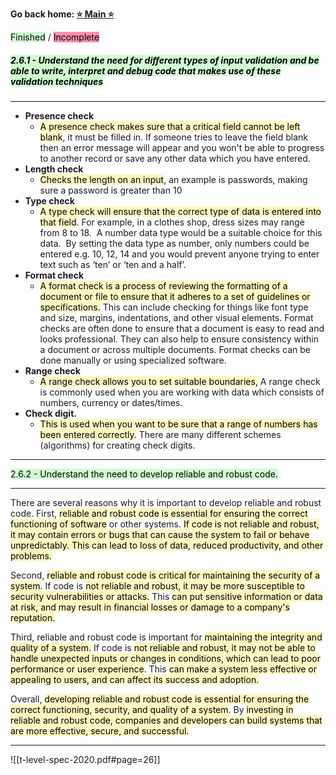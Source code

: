 **Go back home: <a href="https://rockartist33.github.io/T-Level-Revision-dpdd/">⭐ Main ⭐</a>**

<mark style="background: #BBFABBA6;">Finished</mark> / <mark style="background: #FF5582A6;">Incomplete</mark>


##### <mark style="background: #BBFABBA6;">2.6.1 - Understand the need for different types of input validation and be able to write, interpret and debug code that makes use of these validation techniques</mark>
--------------------------------------------------------------------------
- **Presence check**
	- <mark style="background: #FFF3A3A6;">A presence check makes sure that a critical field cannot be left blank</mark>, it must be filled in. If someone tries to leave the field blank then an error message will appear and you won't be able to progress to another record or save any other data which you have entered.
- **Length check** 
	- <mark style="background: #FFF3A3A6;">Checks the length on an input</mark>, an example is passwords, making sure a password is greater than 10 
- **Type check** 	
	- <mark style="background: #FFF3A3A6;">A type check will ensure that the correct type of data is entered into that field</mark>. For example, in a clothes shop, dress sizes may range from 8 to 18.  A number data type would be a suitable choice for this data.  By setting the data type as number, only numbers could be entered e.g. 10, 12, 14 and you would prevent anyone trying to enter text such as ‘ten’ or ‘ten and a half’.
- **Format check** 
	- <mark style="background: #FFF3A3A6;">A format check is a process of reviewing the formatting of a document or file to ensure that it adheres to a set of guidelines or specifications.</mark> This can include checking for things like font type and size, margins, indentations, and other visual elements. Format checks are often done to ensure that a document is easy to read and looks professional. They can also help to ensure consistency within a document or across multiple documents. Format checks can be done manually or using specialized software.
- **Range check** 
	- <mark style="background: #FFF3A3A6;">A range check allows you to set suitable boundaries,</mark> A range check is commonly used when you are working with data which consists of numbers, currency or dates/times.
- **Check digit.**
	- <mark style="background: #FFF3A3A6;">This is used when you want to be sure that a range of numbers has been entered correctly.</mark> There are many different schemes (algorithms) for creating check digits.

--------------------------------------------------------------------------


<mark style="background: #BBFABBA6;">2.6.2 - Understand the need to develop reliable and robust code.</mark>

--------------------------------------------------------------------------
There are several reasons why it is important to develop reliable and robust code. First, <mark style="background: #FFF3A3A6;">reliable and robust code is essential for ensuring the correct functioning of software</mark> or other systems. <mark style="background: #FFF3A3A6;">If code is not reliable and robust, it may contain errors or bugs that can cause the system to fail or behave unpredictably. This can lead to loss of data, reduced productivity, and other problems.</mark>

Second, <mark style="background: #FFF3A3A6;">reliable and robust code is critical for maintaining the security of a system</mark>. If code is <mark style="background: #FFF3A3A6;">not reliable and robust, it may be more susceptible to security vulnerabilities or attacks.</mark> This <mark style="background: #FFF3A3A6;">can put sensitive information or data at risk, and may result in financial losses or damage to a company's reputation.</mark>

Third, reliable and robust code is important for <mark style="background: #FFF3A3A6;">maintaining the integrity and quality of a system.</mark> If code is <mark style="background: #FFF3A3A6;">not reliable and robust, it may not be able to handle unexpected inputs or changes in conditions, which can lead to poor performance or user experience</mark>. This <mark style="background: #FFF3A3A6;">can make a system less effective or appealing to users, and can affect its success and adoption.</mark>

Overall, <mark style="background: #FFF3A3A6;">developing reliable and robust code is essential for ensuring the correct functioning, security, and quality of a system</mark>. By <mark style="background: #FFF3A3A6;">investing in reliable and robust code, companies and developers can build systems that are more effective, secure, and successful.</mark>

--------------------------------------------------------------------------


![[t-level-spec-2020.pdf#page=26]]